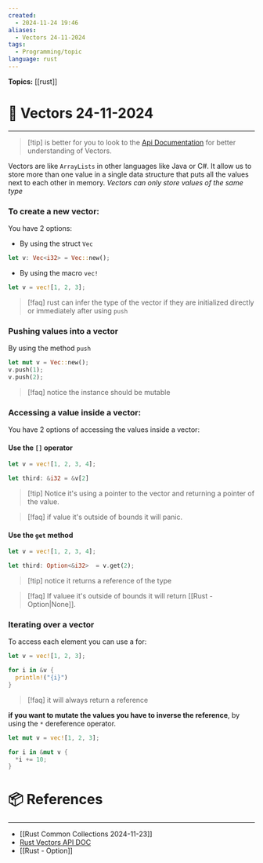 ```yaml
---
created:
  - 2024-11-24 19:46
aliases:
  - Vectors 24-11-2024
tags:
  - Programming/topic
language: rust
---
```


**Topics:** [[rust]]

# 📃 Vectors 24-11-2024

---
> [!tip] is better for you to look to the [Api Documentation](https://doc.rust-lang.org/std/vec/struct.Vec.html) for better understanding of Vectors.

Vectors are like `ArrayLists` in other languages like Java or C#. It allow us to store more than one value in a single data structure that puts all the values next to each other in memory. *Vectors can only store values of the same type*

### To create a new vector:
You have 2 options:
- By using the struct `Vec`
```rust
let v: Vec<i32> = Vec::new();
```

- By using the macro `vec!`
```rust
let v = vec![1, 2, 3];
```

> [!faq] rust can infer the type of the vector if they are initialized directly or immediately after using `push`

### Pushing values into a vector
By using the method `push`
```rust
let mut v = Vec::new();
v.push(1);
v.push(2);
```

> [!faq] notice the instance should be mutable

### Accessing a value inside a vector:

You have 2 options of accessing the values inside a vector:
#### Use the `[]` operator
```rust
let v = vec![1, 2, 3, 4];

let third: &i32 = &v[2]
```

> [!tip] Notice it's using a pointer to the vector and returning a pointer of the value.

> [!faq] if value it's outside of bounds it will panic.
#### Use the `get` method
```rust
let v = vec![1, 2, 3, 4];

let third: Option<&i32>  = v.get(2);
```

> [!tip] notice it returns a reference of the type

> [!faq] If valuee it's outside of bounds it will return [[Rust - Option|None]].

### Iterating over a vector
To access each element you can use a for:
```rust
let v = vec![1, 2, 3];

for i in &v {
  println!("{i}")
}
```

> [!faq] it will always return a reference

**if you want to mutate the values you have to inverse the reference**, by using the `*` dereference operator.

```rust
let mut v = vec![1, 2, 3];

for i in &mut v {
  *i += 10;
}
```

# 📦 References
---

- [[Rust Common Collections 2024-11-23]]
- [Rust Vectors API DOC](https://doc.rust-lang.org/std/vec/struct.Vec.html)
- [[Rust - Option]]